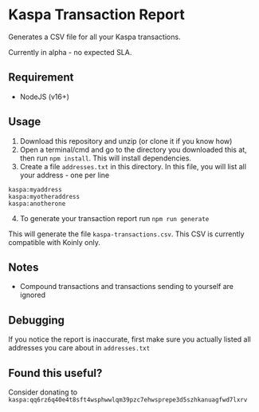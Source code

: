 # Kaspa Transaction Report

Generates a CSV file for all your Kaspa transactions.

Currently in alpha - no expected SLA.

## Requirement

- NodeJS (v16+)

## Usage

1. Download this repository and unzip (or clone it if you know how)
2. Open a terminal/cmd and go to the directory you downloaded this at, then run `npm install`. This will install dependencies.
3. Create a file `addresses.txt` in this directory. In this file, you will list all your address - one per line
```
kaspa:myaddress
kaspa:myotheraddress
kaspa:anotherone
```
4. To generate your transaction report run `npm run generate`

This will generate the file `kaspa-transactions.csv`. This CSV is currently compatible with Koinly only.

## Notes
- Compound transactions and transactions sending to yourself are ignored

## Debugging

If you notice the report is inaccurate, first make sure you actually listed all addresses you care about in `addresses.txt`

## Found this useful?

Consider donating to `kaspa:qq6rz6q40e4t8sft4wsphwwlqm39pzc7ehwsprepe3d5szhkanuagfwd7lxrv`
